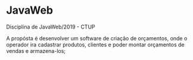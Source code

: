 # JavaWeb
Disciplina de JavaWeb/2019 - CTUP


A propósta é desenvolver um software de criação de orçamentos, onde o operador ira cadastrar produtos, clientes e poder montar orçamentos de vendas e armazena-los;
